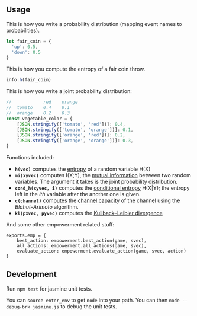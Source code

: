 ## Usage

This is how you write a probability distribution
(mapping event names to probabilities).
```javascript
let fair_coin = {
  'up': 0.5,
  'down': 0.5
}
```

This is how you compute the entropy of a fair coin throw.
```javascript
info.h(fair_coin)
```

This is how you write a joint probability distribution:
```javascript
//            red    orange 
//  tomato    0.4    0.1
//  orange    0.2    0.3
const vegetable_color = {
    [JSON.stringify(['tomato', 'red'])]: 0.4,
    [JSON.stringify(['tomato', 'orange'])]: 0.1,
    [JSON.stringify(['orange', 'red'])]: 0.2,
    [JSON.stringify(['orange', 'orange'])]: 0.3,
}
```

Functions included:
* **`h(vec)`** computes the 
[entropy](https://en.wikipedia.org/wiki/Entropy_(information_theory)) 
of a random variable H(X)
* **`mi(xyvec)`** computes I(X;Y), the 
[mutual information](https://en.wikipedia.org/wiki/Mutual_information)
 between two random variables. The argument it takes
is the joint probability distribution.
* **`cond_h(xyvec, i)`** computes the 
[conditional entropy](https://en.wikipedia.org/wiki/Conditional_entropy)
 H(X|Y); the entropy left in the *ith* variable after the another one is given.
* **`c(channel)`** computes the 
[channel capacity](https://en.wikipedia.org/wiki/Channel_capacity) 
of the channel using the *Blahut–Arimoto* algorithm.
* **`kl(pxvec, pyvec)`** computes the 
[Kullback–Leibler divergence](https://en.wikipedia.org/wiki/Kullback%E2%80%93Leibler_divergence)

And some other empowerment related stuff:
```
exports.emp = {
    best_action: empowerment.best_action(game, svec),
    all_actions: empowerment.all_actions(game, svec),
    evaluate_action: empowerment.evaluate_action(game, svec, action)
}
```

## Development
Run `npm test` for jasmine unit tests.

You can `source enter_env` to get `node` into your path. You can then
`node --debug-brk jasmine.js` to debug the unit tests.

